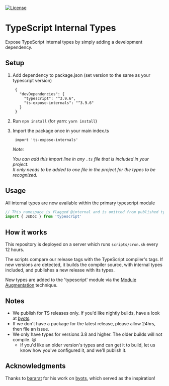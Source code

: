 [![License](https://img.shields.io/npm/l/ts-expose-internals)](https://opensource.org/licenses/MIT)

# TypeScript Internal Types

Expose TypeScript internal types by simply adding a development dependency.

## Setup

1. Add dependency to package.json (set version to the same as your typescript version)

        {
          "devDependencies": {
            "typescript": "^3.9.6",
            "ts-expose-internals": "^3.9.6"
          }
        }

2. Run `npm install` (for yarn: `yarn install`)

3. Import the package once in your main index.ts

        import 'ts-expose-internals'

    _Note:_
    
    _You can add this import line in any `.ts` file that is included in your project.  
    It only needs to be added to one file in the project for the types to be recognized._

## Usage
All internal types are now available within the primary typescript module
```ts
// This namespace is flagged @internal and is omitted from published types, but now we can access it!
import { JsDoc } from 'typescript'
```

## How it works

This repository is deployed on a server which runs `scripts/cron.sh` every 12 hours.

The scripts compare our release tags with the TypeScript compiler's tags. If new versions are detected,
it builds the compiler source, with internal types included, and publishes a new release with its types.

New types are added to the 'typescript' module via the 
[Module Augmentation](https://www.typescriptlang.org/docs/handbook/declaration-merging.html#module-augmentation) technique.

## Notes

- We publish for TS releases only. If you'd like nightly builds, have a look at [byots](https://github.com/basarat/byots).
- If we don't have a package for the latest release, please allow 24hrs, then file an issue.
- We only have types for versions 3.8 and higher. The older builds will not compile. 😢
  - If you'd like an older version's types and can get it to build, let us know how you've configured it, and we'll publish it. 

## Acknowledgments

Thanks to [bararat](https://github.com/basarat) for his work on [byots](https://github.com/basarat/byots), which served
as the inspiration!